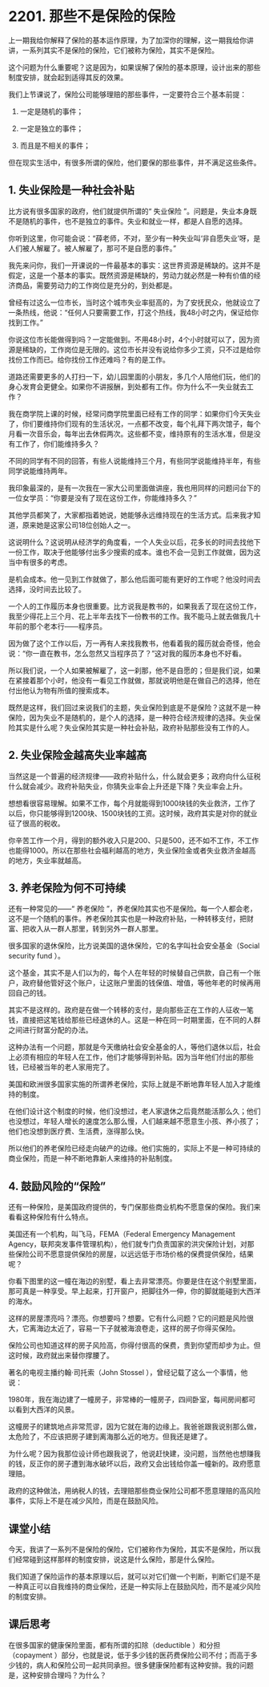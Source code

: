 # 2201. 那些不是保险的保险
上一期我给你解释了保险的基本运作原理，为了加深你的理解，这一期我给你讲讲，一系列其实不是保险的保险，它们被称为保险，其实不是保险。

这个问题为什么重要呢？这是因为，如果误解了保险的基本原理，设计出来的那些制度安排，就会起到适得其反的效果。

我们上节课说了，保险公司能够理赔的那些事件，一定要符合三个基本前提：

1. 一定是随机的事件；

2. 一定是独立的事件；

3. 而且是不相关的事件；

但在现实生活中，有很多所谓的保险，他们要保的那些事件，并不满足这些条件。

## 1. 失业保险是一种社会补贴
比方说有很多国家的政府，他们就提供所谓的“ 失业保险 ”。问题是，失业本身既不是随机的事件，也不是独立的事件。失业和就业一样，都是人自愿的选择。

你听到这里，你可能会说：“薛老师，不对，至少有一种失业叫‘非自愿失业’呀，是人们被人解雇了。被人解雇了，那可不是自愿的事件。”

我先来问你，我们一开课说的一件最基本的事实：这世界资源是稀缺的。这并不是假定，这是一个基本的事实。既然资源是稀缺的，劳动力就必然是一种有价值的经济商品，需要劳动力的工作岗位是充分的，到处都是。

曾经有过这么一位市长，当时这个城市失业率挺高的，为了安抚民众，他就设立了一条热线，他说：“任何人只要需要工作，打这个热线，我48小时之内，保证给你找到工作。”

你说这位市长能做得到吗？一定能做到。不用48小时，4个小时就可以了，因为资源是稀缺的，工作岗位是无限的。这位市长并没有说给你多少工资，只不过是给你找份工作而已。给你找份工作还难吗？有的是工作。

道路还需要更多的人打扫一下，幼儿园里面的小朋友，多几个人陪他们玩，他们的身心发育会更健全。如果你不讲报酬，到处都有工作。你为什么不一失业就去工作？
 
我在商学院上课的时候，经常问商学院里面已经有工作的同学：如果你们今天失业了，你们要维持你们现有的生活状况，一点都不改变，每个礼拜下两次馆子，每个月看一次音乐会，每年出去休假两次。这些都不变，维持原有的生活水准，但是没有工作了，你们能维持多久？

不同的同学有不同的回答，有些人说能维持三个月，有些同学说能维持半年，有些同学说能维持两年。

我印象最深的，是有一次我在一家大公司里面做讲座，我也用同样的问题问台下的一位女学员：“你要是没有了现在这份工作，你能维持多久？”

其他学员都笑了，大家都指着她说，她能够永远维持现在的生活方式。后来我才知道，原来她是这家公司18位创始人之一。

这说明什么？这说明从经济学的角度看，一个人失业以后，花多长的时间去找他下一份工作，取决于他能够付出多少搜索的成本。谁也不会一见到工作就做，因为这当中有很多的考虑。

是机会成本。他一见到工作就做了，那么他后面可能有更好的工作呢？他没时间去选择，没时间去比较了。

一个人的工作履历本身也很重要。比方说我是教书的，如果我丢了现在这份工作，我至少得花上三个月、花上半年去找下一份教书的工作。我不能马上就去做我几十年前的那个老本行——程序员。

因为做了这个工作以后，万一再有人来找我教书，他看着我的履历就会奇怪，他会说：“你一直在教书，怎么忽然又当程序员了？”这对我的履历本身也不好看。

所以我们说，一个人如果被解雇了，这一刹那，他不是自愿的；但是我们说，如果在紧接着那个小时，他没有一看见工作就做，那就说明他是在做自己的选择，他在付出他认为物有所值的搜索成本。

既然是这样，我们回过来说我们的主题，失业保险到底是不是保险？这就不是一种保险，因为失业不是随机的，是个人的选择，是一种符合经济规律的选择。失业保险其实是什么呢？失业保险其实是一种社会补贴，政府补贴那些没有工作的人。

## 2. 失业保险金越高失业率越高
当然这是一个普遍的经济规律——政府补贴什么，什么就会更多；政府向什么征税什么就会减少。政府补贴失业，你猜失业率会上升还是下降？失业率会上升。

想想看很容易理解。如果不工作，每个月就能得到1000块钱的失业救济，工作了以后，你只能够得到1200块、1500块钱的工资。这时候，政府其实是对你的就业征了很高的税收。

你辛苦工作一个月，得到的额外收入只是200、只是500，还不如不工作，不工作也能得1000。所以在那些社会福利越高的地方，失业保险金或者失业救济金越高的地方，失业率就越高。

## 3. 养老保险为何不可持续
还有一种常见的——“ 养老保险 ”，养老保险其实也不是保险。每一个人都会老，这不是一个随机的事件。养老保险其实也是一种政府补贴，一种转移支付，把财富、把收入从一群人那里，转到另外一群人那里。

很多国家的退休保险，比方说美国的退休保险，它的名字叫社会安全基金（Social security fund ）。

这个基金，其实不是人们以为的，每个人在年轻的时候替自己供款，自己有一个账户，政府替他管好这个账户，让这账户里面的钱保值、增值，等他年老的时候再用回自己的钱。

其实不是这样的。政府是在做一个转移的支付，是向那些正在工作的人征收一笔钱，直接把这笔钱给那些已经退休的人。这是一种在同一时期里面，在不同的人群之间进行财富分配的办法。

这种办法有一个问题，那就是今天缴纳社会安全基金的人，等他们退休以后，社会上必须有相应的年轻人在工作，他们才能够得到补贴。因为当年他们付出的那些钱，已经被当年的老人家用完了。

美国和欧洲很多国家实施的所谓养老保险，实际上就是不断地靠年轻人加入才能维持的制度。

在他们设计这个制度的时候，他们没想过，老人家退休之后竟然能活那么久；他们也没想过，年轻人增长的速度怎么那么慢，人们越来越不愿意生小孩、养小孩了；他们也没想到医疗费、生活费，涨得那么快。

所以他们的养老保险已经走向破产的边缘。他们实施的，实际上不是一种可持续的商业保险，而是一种不断地靠新人来维持的补贴制度。

## 4. 鼓励风险的“保险”
还有一种保险，是美国政府提供的，专门保那些商业机构不愿意保的保险。我们来看看这种保险有什么特点。

美国还有一个机构，叫飞马，FEMA（Federal Emergency Management Agency，联邦突发事件管理机构），他们就专门负责国家的洪灾保险计划，对那些保险公司不愿意提供保险的房屋，以远远低于市场价格的保费提供保险，结果呢？

你看下图里的这一幢在海边的别墅，看上去非常漂亮。你要是住在这个别墅里面，那可真是一种享受。早上起来，打开窗户，把脚往外一伸，你的脚就能碰到大西洋的海水。
 
这样的房屋漂亮吗？漂亮。你想要吗？想要。它有什么问题？它的问题是风险很大，它离海边太近了，容易一下子就被海浪卷走，这样的房子你得买保险。

保险公司也知道这样的房子风险高，你得付很高的保费，贵到你望而却步为止。但这时候，政府就出来替你撑腰了。

著名的电视主播约翰·司托索（John Stossel ），曾经记载了这么一个事情，他说：

1980年，我在海边建了一幢房子，非常棒的一幢房子，四间卧室，每间房间都可以看到大西洋的风景。

这幢房子的建筑地点非常荒谬，因为它就在海的边缘上。我爸爸跟我说别那么做，太危险了，不应该把房子建到离海那么近的地方。但我还是建了。

为什么呢？因为我那位设计师也跟我说了，他说赶快建，没问题，当然他也想赚我的钱，反正你的房子遭到海水破坏以后，政府又会出钱给你盖一幢新的。政府愿意理赔。

政府的这种做法，用纳税人的钱，去理赔那些商业保险公司都不愿意理赔的高风险事件，实际上不是在减少风险，而是在鼓励风险。

## 课堂小结
今天，我讲了一系列不是保险的保险，它们被称作为保险，其实不是保险，所以我们经常碰到这样那样的制度安排，说这是什么保险，那是什么保险。

我们知道了保险运作的基本原理以后，就可以对它们做一个判断，判断它们是不是一种真正可以自我维持的商业保险，还是一种实际上在鼓励风险，而不是减少风险的制度安排。

## 课后思考
在很多国家的健康保险里面，都有所谓的扣除（deductible ）和分担（copayment ）部分，也就是说，低于多少钱的医药费保险公司不付；而高于多少钱的，病人和保险公司一起共同承担。很多健康保险都有这种安排。我的问题是，这种安排合理吗？为什么？